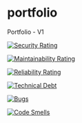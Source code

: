 # portfolio
 Portfolio - V1

[![Security Rating](https://sonarcloud.io/api/project_badges/measure?project=darki0ni_portfolio&metric=security_rating)](https://sonarcloud.io/summary/new_code?id=darki0ni_portfolio)

[![Maintainability Rating](https://sonarcloud.io/api/project_badges/measure?project=darki0ni_portfolio&metric=sqale_rating)](https://sonarcloud.io/summary/new_code?id=darki0ni_portfolio)

[![Reliability Rating](https://sonarcloud.io/api/project_badges/measure?project=darki0ni_portfolio&metric=reliability_rating)](https://sonarcloud.io/summary/new_code?id=darki0ni_portfolio)

[![Technical Debt](https://sonarcloud.io/api/project_badges/measure?project=darki0ni_portfolio&metric=sqale_index)](https://sonarcloud.io/summary/new_code?id=darki0ni_portfolio)

[![Bugs](https://sonarcloud.io/api/project_badges/measure?project=darki0ni_portfolio&metric=bugs)](https://sonarcloud.io/summary/new_code?id=darki0ni_portfolio)

[![Code Smells](https://sonarcloud.io/api/project_badges/measure?project=darki0ni_portfolio&metric=code_smells)](https://sonarcloud.io/summary/new_code?id=darki0ni_portfolio)